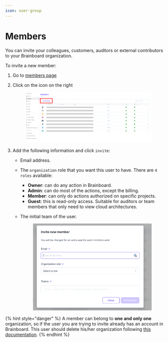```yaml
---
icon: user-group
---
```


# Members

You can invite your colleagues, customers, auditors or external contributors to your Brainboard organization.

To invite a new member:

1. Go to [members page](https://app.brainboard.co/settings/members)
2.  Click on the icon on the right&#x20;

    <figure><img src="../.gitbook/assets/invite-member.png" alt=""><figcaption></figcaption></figure>
3. Add the following information and click `invite`:
   * Email address.
   * The `organization` role that you want this user to have. There are `4 roles` available:
     * **Owner**: can do any action in Brainboard.
     * **Admin**: can do most of the actions, except the billing.
     * **Member**: can only do actions authorized on specific projects.
     * **Guest**: this is read-only access. Suitable for auditors or team members that only need to view cloud architectures.
   *   The initial team of the user.&#x20;

       <figure><img src="../.gitbook/assets/invite-member-modal.png" alt=""><figcaption></figcaption></figure>

{% hint style="danger" %}
A member can belong to **one and only one** organization, so if the user you are trying to invite already has an account in Brainboard. This user should delete his/her organization following [this documentation](organization.md#delete-an-organization-close-your-account).
{% endhint %}
